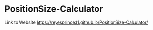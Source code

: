 # PositionSize-Calculator

Link to Website
https://reyesprince31.github.io/PositionSize-Calculator/

